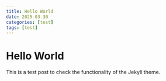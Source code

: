 ```yaml
---
title: Hello World
date: 2025-03-30
categories: [test]
tags: [test]
---
```


# Hello World

This is a test post to check the functionality of the Jekyll theme.


